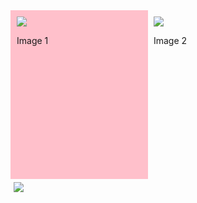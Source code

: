 
<html lang="en">
    <head>
        <meta charset="UTF-8">
        <meta name="viewport" content="width=device-width, initial-scale=1.0">
        <title>Document</title>
    </head>
    <body>
        <div style="width: 200px; height: 250px; padding: 10px; display: inline-block; background-color: pink;">
            <img src="https://www.pngwing.com/en/search?q=polaroid+Frame">
            <p>Image 1</p>
        </div>
        <div style="width: 210px; height: 210px; padding: 5px; display: inline-block; background-color: peach;">
            <img src="https://www.pngwing.com/en/search?q=polaroid+Frame">
            <p>Image 2</p>
        </div>
        <div style="width: 210px; height: 210px; padding: 5px; display: inline-block; background-color: light blue;">
            <img src="https://www.pngwing.com/en/search?q=polaroid+Frame">
        </div>
    </body>
</html>
